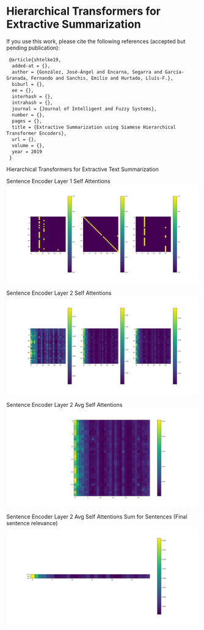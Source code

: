 # Hierarchical Transformers for Extractive Summarization


If you use this work, please cite the following references (accepted but pending publication): 

```
 @article{shtelke19,
  added-at = {},
  author = {González, José-Ángel and Encarna, Segarra and García-Granada, Fernando and Sanchis, Emilio and Hurtado, Lluís-F.},
  biburl = {},
  ee = {},
  interhash = {},
  intrahash = {},
  journal = {Journal of Intelligent and Fuzzy Systems},
  number = {},
  pages = {},
  title = {Extractive Summarization using Siamese Hierarchical Transformer Encoders},
  url = {},
  volume = {},
  year = 2019
 }
```


Hierarchical Transformers for Extractive Text Summarization

Sentence Encoder Layer 1 Self Attentions
![alt text](https://github.com/jogonba2/HierarchicalTransformers/blob/master/SentenceAttention-Layer1.PNG)

Sentence Encoder Layer 2 Self Attentions
![alt text](https://github.com/jogonba2/HierarchicalTransformers/blob/master/SentenceAttention-Layer2.PNG)

Sentence Encoder Layer 2 Avg Self Attentions
![alt text](https://github.com/jogonba2/HierarchicalTransformers/blob/master/AvgHeadAttention-Layer2.png)


Sentence Encoder Layer 2 Avg Self Attentions Sum for Sentences (Final sentence relevance)
![alt text](https://github.com/jogonba2/HierarchicalTransformers/blob/master/SumSentenceAvgHeadAttention-Layer2.png)

